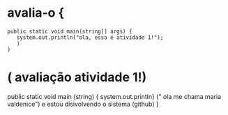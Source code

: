 # avalia-o {
    public static void main(string[] args) {
       system.out.println("ola, essa é atividade 1!");
       )
    )
# ( avaliação atividade 1!)
 public static void main (string) 
{ system.out.println}  (" ola me chama maria valdenice")
e estou disivolvendo o sistema (github) }
